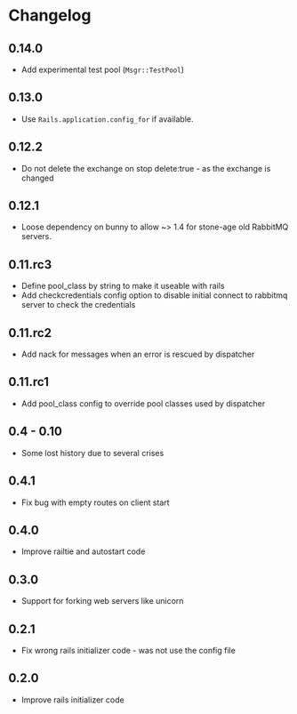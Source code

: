 # Changelog

## 0.14.0

* Add experimental test pool (`Msgr::TestPool`)

## 0.13.0

* Use `Rails.application.config_for` if available.

## 0.12.2

* Do not delete the exchange on stop delete:true - as the exchange is changed

## 0.12.1

* Loose dependency on bunny to allow ~> 1.4 for stone-age old RabbitMQ servers.




## 0.11.rc3

* Define pool_class by string to make it useable with rails
* Add checkcredentials config option to disable initial connect to rabbitmq
  server to check the credentials

## 0.11.rc2

* Add nack for messages when an error is rescued by dispatcher

## 0.11.rc1

* Add pool_class config to override pool classes used by dispatcher

## 0.4 - 0.10

* Some lost history due to several crises

## 0.4.1

* Fix bug with empty routes on client start

## 0.4.0

* Improve railtie and autostart code

## 0.3.0

* Support for forking web servers like unicorn

## 0.2.1

* Fix wrong rails initializer code - was not use the config file

## 0.2.0

* Improve rails initializer code

